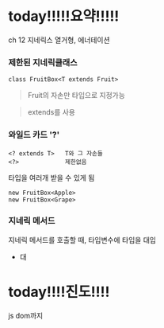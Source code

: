 # today!!!!!요약!!!!!
ch 12 지네릭스 열거형, 에너테이션

### 제한된 지네릭클래스
```
class FruitBox<T extends Fruit>
```
> Fruit의 자손만 타입으로 지정가능

> extends를 사용

### 와일드 카드 '?'
```
<? extends T>	T와 그 자손들
<?>				제한없음
```
타입을 여러개 받을 수 있게 됨
```
new FruitBox<Apple>
new FruitBox<Grape>
```

### 지네릭 메서드
지네릭 메서드를 호출할 때, 타입변수에 타입을 대입
- 대




# today!!!!진도!!!!
js dom까지
<!--stackedit_data:
eyJoaXN0b3J5IjpbMTgyODc1MjY1NF19
-->